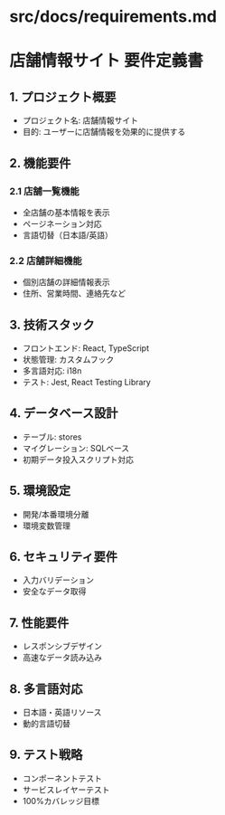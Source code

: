 # src/docs/requirements.md

# 店舗情報サイト 要件定義書

## 1. プロジェクト概要
- プロジェクト名: 店舗情報サイト
- 目的: ユーザーに店舗情報を効果的に提供する

## 2. 機能要件

### 2.1 店舗一覧機能
- 全店舗の基本情報を表示
- ページネーション対応
- 言語切替（日本語/英語）

### 2.2 店舗詳細機能
- 個別店舗の詳細情報表示
- 住所、営業時間、連絡先など

## 3. 技術スタック
- フロントエンド: React, TypeScript
- 状態管理: カスタムフック
- 多言語対応: i18n
- テスト: Jest, React Testing Library

## 4. データベース設計
- テーブル: stores
- マイグレーション: SQLベース
- 初期データ投入スクリプト対応

## 5. 環境設定
- 開発/本番環境分離
- 環境変数管理

## 6. セキュリティ要件
- 入力バリデーション
- 安全なデータ取得

## 7. 性能要件
- レスポンシブデザイン
- 高速なデータ読み込み

## 8. 多言語対応
- 日本語・英語リソース
- 動的言語切替

## 9. テスト戦略
- コンポーネントテスト
- サービスレイヤーテスト
- 100%カバレッジ目標